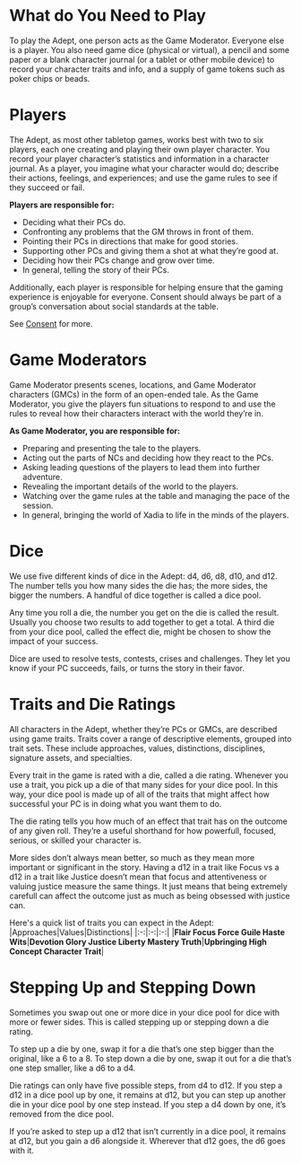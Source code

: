 # What do You Need to Play

To play the Adept, one person acts as the Game Moderator. Everyone else is a player. You also need game dice (physical or virtual), a pencil and some paper or a blank character journal (or a tablet or other mobile device) to record your character traits and info, and a supply of game tokens such as poker chips or beads.

# Players

The Adept, as most other tabletop games, works best with two to six players, each one creating and playing their own player character. You record your player character’s statistics and information in a character journal. As a player, you imagine what your character would do; describe their actions, feelings, and experiences; and use the game rules to see if they succeed or fail.

**Players are responsible for:**
- Deciding what their PCs do.
- Confronting any problems that the GM throws in front of them.
- Pointing their PCs in directions that make for good stories.
- Supporting other PCs and giving them a shot at what they’re good at.
- Deciding how their PCs change and grow over time.
- In general, telling the story of their PCs.

Additionally, each player is responsible for helping ensure that the gaming experience is enjoyable for everyone. Consent should always be part of a group’s conversation about social standards at the table. 

See [Consent](/Consent) for more.

# Game Moderators

Game Moderator presents scenes, locations, and Game Moderator characters (GMCs) in the form of an open-ended tale. As the Game Moderator, you give the players fun situations to respond to and use the rules to reveal how their characters interact with the world they’re in.

**As Game Moderator, you are responsible for:**
- Preparing and presenting the tale to the players.
- Acting out the parts of NCs and deciding how they react to the PCs.
- Asking leading questions of the players to lead them into further adventure.
- Revealing the important details of the world to the players.
- Watching over the game rules at the table and managing the pace of the session.
- In general, bringing the world of Xadia to life in the minds of the players.

# Dice

We use five different kinds of dice in the Adept: d4, d6, d8, d10, and d12. The number tells you how many sides the die has; the more sides, the bigger the numbers. A handful of dice together is called a dice pool.

Any time you roll a die, the number you get on the die is called the result. Usually you choose two results to add together to get a total. A third die from your dice pool, called the effect die, might be chosen to show the impact of your success.

Dice are used to resolve tests, contests, crises and challenges. They let you know if your PC succeeds, fails, or turns the story in their favor.

# Traits and Die Ratings

All characters in the Adept, whether they’re PCs or GMCs, are described using game traits. Traits cover a range of descriptive elements, grouped into trait sets. These include approaches, values, distinctions, disciplines, signature assets, and specialties.

Every trait in the game is rated with a die, called a die rating. Whenever you use a trait, you pick up a die of that many sides for your dice pool. In this way, your dice pool is made up of all of the traits that might affect how successful your PC is in doing what you want them to do.

The die rating tells you how much of an effect that trait has on the outcome of any given roll. They’re a useful shorthand for how powerfull, focused, serious, or skilled your character is.

More sides don’t always mean better, so much as they mean more important or significant in the story. Having a d12 in a trait like Focus vs a d12 in a trait like Justice doesn’t mean that focus and attentiveness or valuing justice measure the same things. It just means that being extremely carefull can affect the outcome just as much as being obsessed with justice can.

Here's a quick list of traits you can expect in the Adept:
|Approaches|Values|Distinctions|
|:-:|:-:|:-:|
|**Flair Focus Force Guile Haste Wits**|**Devotion Glory Justice Liberty Mastery Truth**|**Upbringing High Concept Character Trait**|

# Stepping Up and Stepping Down

Sometimes you swap out one or more dice in your dice pool for dice with more or fewer sides. This is called stepping up or stepping down a die rating.

To step up a die by one, swap it for a die that’s one step bigger than the original, like a 6 to a 8. To step down a die by one, swap it out for a die that’s one step smaller, like a d6 to a d4.

Die ratings can only have five possible steps, from d4 to d12. If you step a d12 in a dice pool up by one, it remains at d12, but you can step up another die in your dice pool by one step instead. If you step a d4 down by one, it’s removed from the dice pool.

If you’re asked to step up a d12 that isn’t currently in a dice pool, it remains at d12, but you gain a d6 alongside it. Wherever that d12 goes, the d6 goes with it.